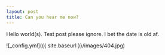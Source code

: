 ```yaml
---
layout: post
title: Can you hear me now?
---
```


Hello world(s). Test post please ignore. I bet the date is old af.

![_config.yml]({{ site.baseurl }}/images/404.jpg)
